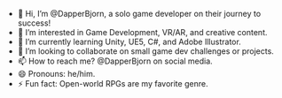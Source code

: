 - 👋 Hi, I’m @DapperBjorn, a solo game developer on their journey to success!
- 👀 I’m interested in Game Development, VR/AR, and creative content.
- 🌱 I’m currently learning Unity, UE5, C#, and Adobe Illustrator.
- 💞️ I’m looking to collaborate on small game dev challenges or projects.
- 📫 How to reach me? @DapperBjorn on social media.
- 😄 Pronouns: he/him.
- ⚡ Fun fact: Open-world RPGs are my favorite genre.

<!---
DapperBjorn/DapperBjorn is a ✨ special ✨ repository because its `README.md` (this file) appears on your GitHub profile.
You can click the Preview link to take a look at your changes.
--->
